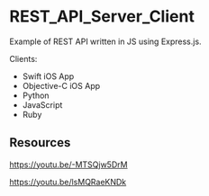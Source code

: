 # REST_API_Server_Client

Example of REST API written in JS using Express.js. 

Clients: 
- Swift iOS App
- Objective-C iOS App
- Python 
- JavaScript
- Ruby

## Resources

https://youtu.be/-MTSQjw5DrM

https://youtu.be/lsMQRaeKNDk
